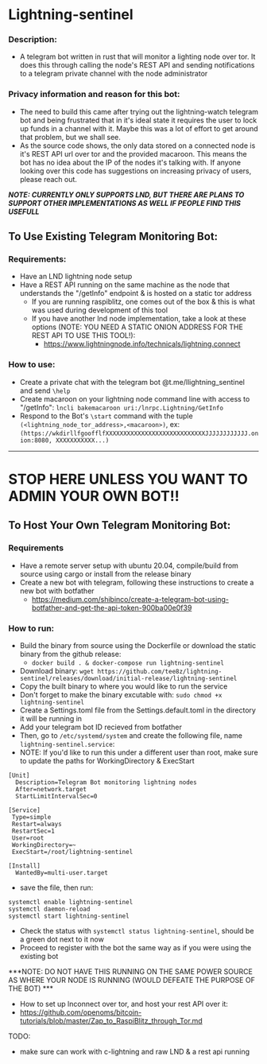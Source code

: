 # Lightning-sentinel
### Description:
- A telegram bot written in rust that will monitor a lighting node over tor. It does this through calling the node's REST API and sending notifications to a telegram private channel with the node administrator

### Privacy information and reason for this bot:
- The need to build this came after trying out the lightning-watch telegram bot and being frustrated that in it's ideal state it requires the user to lock up funds in a channel with it. Maybe this was a lot of effort to get around that problem, but we shall see.
- As the source code shows, the only data stored on a connected node is it's REST API url over tor and the provided macaroon. This means the bot has no idea about the IP of the nodes it's talking with. If anyone looking over this code has suggestions on increasing privacy of users, please reach out.

***NOTE: CURRENTLY ONLY SUPPORTS LND, BUT THERE ARE PLANS TO SUPPORT OTHER IMPLEMENTATIONS AS WELL IF PEOPLE FIND THIS USEFULL***

## To Use Existing Telegram Monitoring Bot:
### Requirements:
- Have an LND lightning node setup
- Have a REST API running on the same machine as the node that understands the "/getInfo" endpoint & is hosted on a static tor address
    - If you are running raspiblitz, one comes out of the box & this is what was used during development of this tool 
    - If you have another lnd node implementation, take a look at these options (NOTE: YOU NEED A STATIC ONION ADDRESS FOR THE REST API TO USE THIS TOOL!):
        - https://www.lightningnode.info/technicals/lightning.connect

### How to use:
- Create a private chat with the telegram bot @t.me/llightning_sentinel and send `\help`
- Create macaroon on your lightning node command line with access to "/getInfo":
   ` lncli bakemacaroon uri:/lnrpc.Lightning/GetInfo `
- Respond to the Bot's `\start` command with the tuple `(<lightning_node_tor_address>,<macaroon>)`, 
    ex:
        `(https://wkdirllfgoofflfXXXXXXXXXXXXXXXXXXXXXXXXXXXXJJJJJJJJJJJJ.onion:8080, XXXXXXXXXXX...)`
---------------------------------------------------------------------------------------------------------------------------

# STOP HERE UNLESS YOU WANT TO ADMIN YOUR OWN BOT!!



## To Host Your Own Telegram Monitoring Bot:

### Requirements
- Have a remote server setup with ubuntu 20.04, compile/build from source using cargo or install from the release binary
- Create a new bot with telegram, following these instructions to create a new bot with botfather
    - https://medium.com/shibinco/create-a-telegram-bot-using-botfather-and-get-the-api-token-900ba00e0f39

### How to run:
- Build the binary from source using the Dockerfile or download the static binary from the github release: 
    - `docker build . & docker-compose run lightning-sentinel`
- Download binary: `wget https://github.com/tee8z/lightning-sentinel/releases/download/initial-release/lightning-sentinel`
- Copy the built binary to where you would like to run the service
- Don't forget to make the binary excutable with: `sudo chmod +x lightning-sentinel`
- Create a Settings.toml file from the Settings.default.toml in the directory it will be running in
- Add your telegram bot ID recieved from botfather 
- Then, go to `/etc/systemd/system` and create the following file, name `lightning-sentinel.service`:
- NOTE: If you'd like to run this under a different user than root, make sure to update the paths for WorkingDirectory & ExecStart


```
[Unit]
  Description=Telegram Bot monitoring lightning nodes 
  After=network.target 
  StartLimitIntervalSec=0 

[Service] 
 Type=simple 
 Restart=always 
 RestartSec=1 
 User=root 
 WorkingDirectory=~ 
 ExecStart=/root/lightning-sentinel 

[Install]  
  WantedBy=multi-user.target
```

- save the file, then run:
```
systemctl enable lightning-sentinel
systemctl daemon-reload
systemctl start lightning-sentinel

```
- Check the status with `systemctl status lightning-sentinel`, should be a green dot next to it now
- Proceed to register with the bot the same way as if you were using the existing bot

 ***NOTE: DO NOT HAVE THIS RUNNING ON THE SAME POWER SOURCE AS WHERE YOUR NODE IS RUNNING (WOULD DEFEATE THE PURPOSE OF THE BOT) ***
- How to set up lnconnect over tor, and host your rest API over it:
- https://github.com/openoms/bitcoin-tutorials/blob/master/Zap_to_RaspiBlitz_through_Tor.md

TODO: 
- make sure can work with c-lightning and raw LND & a rest api running